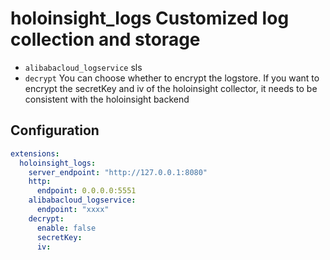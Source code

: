 #  holoinsight_logs Customized log collection and storage
- `alibabacloud_logservice` sls
- `decrypt` You can choose whether to encrypt the logstore. If you want to encrypt the secretKey and iv of the holoinsight collector, it needs to be consistent with the holoinsight backend

## Configuration

```yaml
extensions:
  holoinsight_logs:
    server_endpoint: "http://127.0.0.1:8080"
    http:
      endpoint: 0.0.0.0:5551
    alibabacloud_logservice:
      endpoint: "xxxx"
    decrypt:
      enable: false
      secretKey:
      iv:
```
